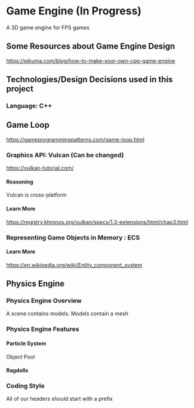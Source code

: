 # Game Engine (In Progress)

A 3D game engine for FPS games

## Some Resources about Game Engine Design

https://pikuma.com/blog/how-to-make-your-own-cpp-game-engine

## Technologies/Design Decisions used in this project

### Language: C++

## Game Loop

https://gameprogrammingpatterns.com/game-loop.html

### Graphics API: Vulcan (Can be changed)

https://vulkan-tutorial.com/

#### Reasoning

Vulcan is cross-platform

#### Learn More

https://registry.khronos.org/vulkan/specs/1.3-extensions/html/chap3.html

### Representing Game Objects in Memory : ECS

#### Learn More

https://en.wikipedia.org/wiki/Entity_component_system

## Physics Engine

### Physics Engine Overview

A scene contains models. Models contain a mesh

### Physics Engine Features

#### Particle System

Object Pool

#### Ragdolls

### Coding Style

All of our headers should start with a prefix
